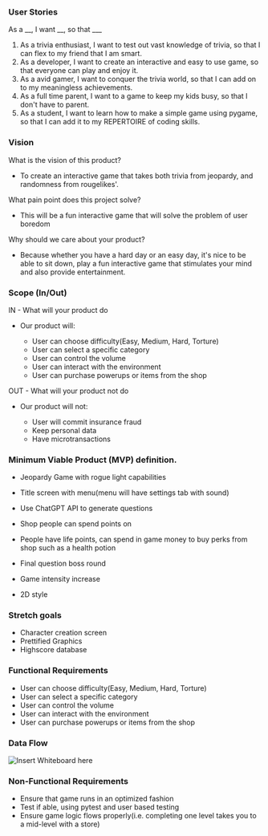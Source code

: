 ### User Stories

As a __, I want __, so that ___

1. As a trivia enthusiast, I want to test out vast knowledge of trivia, so that I can flex to my friend that I am smart.
2. As a developer, I want to create an interactive and easy to use game, so that everyone can play and enjoy it.
3. As a avid gamer, I want to conquer the trivia world, so that I can add on to my meaningless achievements.
4. As a full time parent, I want to a game to keep my kids busy, so that I don't have to parent.
5. As a student, I want to learn how to make a simple game using pygame, so that I can add it to my REPERTOIRE of coding skills.

### Vision

What is the vision of this product?

- To create an interactive game that takes both trivia from jeopardy, and randomness from rougelikes'. 

What pain point does this project solve?

- This will be a fun interactive game that will solve the problem of user boredom
  
Why should we care about your product?

- Because whether you have a hard day or an easy day, it's nice to be able to sit down, play a fun interactive game that stimulates your mind and also provide entertainment.

### Scope (In/Out)

IN - What will your product do

- Our product will:
  
  * User can choose difficulty(Easy, Medium, Hard, Torture)
  * User can select a specific category
  * User can control the volume
  * User can interact with the environment
  * User can purchase powerups or items from the shop

OUT - What will your product not do

- Our product will not:

  * User will commit insurance fraud
  * Keep personal data
  * Have microtransactions
 
### Minimum Viable Product (MVP) definition.

- Jeopardy Game with rogue light capabilities
- Title screen with menu(menu will have settings tab with sound)
- Use ChatGPT API to generate questions
- Shop people can spend points on

- People have life points, can spend in game money to buy perks from shop such as a health potion
- Final question boss round
- Game intensity increase
- 2D style

### Stretch goals

- Character creation screen
- Prettified Graphics
- Highscore database

### Functional Requirements

  * User can choose difficulty(Easy, Medium, Hard, Torture)
  * User can select a specific category
  * User can control the volume
  * User can interact with the environment
  * User can purchase powerups or items from the shop

### Data Flow

![Insert Whiteboard here]()

### Non-Functional Requirements

- Ensure that game runs in an optimized fashion
- Test if able, using pytest and user based testing
- Ensure game logic flows properly(i.e. completing one level takes you to a mid-level with a store)
  
